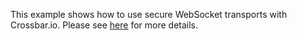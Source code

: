 This example shows how to use secure WebSocket transports with Crossbar.io. Please see [here](http://crossbar.io/docs/Secure-WebSocket-and-HTTPS/) for more details.